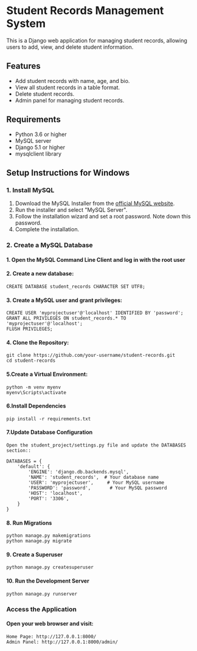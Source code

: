 # Student Records Management System

This is a Django web application for managing student records, allowing users to add, view, and delete student information.

## Features

- Add student records with name, age, and bio.
- View all student records in a table format.
- Delete student records.
- Admin panel for managing student records.

## Requirements

- Python 3.6 or higher
- MySQL server
- Django 5.1 or higher
- mysqlclient library

## Setup Instructions for Windows

### 1. Install MySQL

1. Download the MySQL Installer from the [official MySQL website](https://dev.mysql.com/downloads/mysql/).
2. Run the installer and select "MySQL Server".
3. Follow the installation wizard and set a root password. Note down this password.
4. Complete the installation.

### 2. Create a MySQL Database

#### 1. Open the MySQL Command Line Client and log in with the root user
   
#### 2. Create a new database:
    CREATE DATABASE student_records CHARACTER SET UTF8;

#### 3. Create a MySQL user and grant privileges:
    CREATE USER 'myprojectuser'@'localhost' IDENTIFIED BY 'password';
    GRANT ALL PRIVILEGES ON student_records.* TO 'myprojectuser'@'localhost';
    FLUSH PRIVILEGES;

#### 4. Clone the Repository:
    git clone https://github.com/your-username/student-records.git
    cd student-records

#### 5.Create a Virtual Environment:
    python -m venv myenv
    myenv\Scripts\activate

#### 6.Install Dependencies
    pip install -r requirements.txt

#### 7.Update Database Configuration
    Open the student_project/settings.py file and update the DATABASES section::

    DATABASES = {
        'default': {
            'ENGINE': 'django.db.backends.mysql',
            'NAME': 'student_records',  # Your database name
            'USER': 'myprojectuser',     # Your MySQL username
            'PASSWORD': 'password',       # Your MySQL password
            'HOST': 'localhost',
            'PORT': '3306',
        }
    }

#### 8. Run Migrations
    python manage.py makemigrations
    python manage.py migrate

#### 9. Create a Superuser
    python manage.py createsuperuser

#### 10. Run the Development Server
    python manage.py runserver


### Access the Application
#### Open your web browser and visit:

    Home Page: http://127.0.0.1:8000/
    Admin Panel: http://127.0.0.1:8000/admin/




